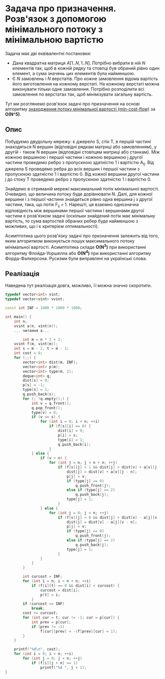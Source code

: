 # Задача про призначення. Розв'язок з допомогою мінімального потоку з мінімальною вартістю

Задача має дві еквівалентні постановки:

* Дана квадратна матриця $A[1..N,1..N]$. Потрібно вибрати в ній $N$ елементів так, щоб в кожній рядку та стовпці був обраний рівно один елемент, а сума значень цих елементів була найменшою.
* Є $N$ замовлень і $N$ верстатів. Про кожне замовлення відома вартість його виготовлення на кожному верстаті. На кожному верстаті можна виконувати тільки одне замовлення. Потрібно розподілити всі замовлення по верстатах так, щоб мінімізувати загальну вартість.

Тут ми розглянемо розв'язок задачі про призначення на основі алгоритму [знаходження потоку мінімальної вартості (min-cost-flow)](min_cost_flow) за **O(N^5)**.

## Опис

Побудуємо двудольну мережу: є джерело S, стік T, в першій частині знаходяться N вершин (відповідні рядкам матриці або замовленням), у другій - також N вершин (відповідні стовпцям матриці або станкам). Між кожною вершиною i першої частини і кожною вершиною j другої частини проведемо ребро з пропускною здатністю 1 і вартістю A<sub>ij</sub>. Від джерела S проведемо ребра до всіх вершин i першої частини з пропускною здатністю 1 і вартістю 0. Від кожної вершини другої частини j до стоку T проведемо ребро з пропускною здатністю 1 і вартістю 0.

Знайдемо в отриманій мережі максимальний потік мінімальної вартості. Очевидно, що величина потоку буде дорівнювати N. Далі, для кожної вершини i з першої частини знайдеться рівно одна вершина j з другої частини, така, що потік F<sub>ij</sub> = 1. Нарешті, ця взаємно однозначна відповідність між вершинами першої частини і вершинами другої частини є розв'язком задачі (оскільки знайдений потік має мінімальну вартість, то сума вартостей обраних ребер буде найменшою з можливих, що і є критерієм оптимальності).

Асимптотика цього розв'язку задачі про призначення залежить від того, яким алгоритмом виконується пошук максимального потоку мінімальної вартості. Асимптотика складе **O(N<sup>3</sup>)** при використанні алгоритму Флойда-Уоршелла або **O(N<sup>4</sup>)** при використанні алгоритму Форда-Фалкерсона. Русизми були виправлені на українські слова.

## Реалізація

Наведена тут реалізація довга, можливо, її можна значно скоротити.

<!--- TODO: specify code snippet id -->
``` cpp
typedef vector<int> vint;
typedef vector<vint> vvint;

const int INF = 1000 * 1000 * 1000;

int main() {
    int n;
    vvint a(n, vint(n));
    ... читання a...

        int m = n * 2 + 2;
    vvint f(m, vint(m));
    int s = m - 2, t = m - 1;
    int cost = 0;
    for (;;) {
        vector<int> dist(m, INF);
        vector<int> p(m);
        vector<int> type(m, 2);
        deque<int> q;
        dist[s] = 0;
        p[s] = -1;
        type[s] = 1;
        q.push_back(s);
        for (; !q.empty();) {
            int v = q.front();
            q.pop_front();
            type[v] = 0;
            if (v == s) {
                for (int i = 0; i < n; ++i)
                    if (f[s][i] == 0) {
                        dist[i] = 0;
                        p[i] = s;
                        type[i] = 1;
                        q.push_back(i);
                    }
            } else {
                if (v < n) {
                    for (int j = n; j < n + n; ++j)
                        if (f[v][j] < 1 && dist[j] > dist[v] + a[v][j - n]) {
                            dist[j] = dist[v] + a[v][j - n];
                            p[j] = v;
                            if (type[j] == 0)
                                q.push_front(j);
                            else if (type[j] == 2)
                                q.push_back(j);
                            type[j] = 1;
                        }
                } else {
                    for (int j = 0; j < n; ++j)
                        if (f[v][j] < 0 && dist[j] > dist[v] - a[j][v - n]) {
                            dist[j] = dist[v] - a[j][v - n];
                            p[j] = v;
                            if (type[j] == 0)
                                q.push_front(j);
                            else if (type[j] == 2)
                                q.push_back(j);
                            type[j] = 1;
                        }
                }
            }
        }

        int curcost = INF;
        for (int i = n; i < n + n; ++i)
            if (f[i][t] == 0 && dist[i] < curcost) {
                curcost = dist[i];
                p[t] = i;
            }
        if (curcost == INF)
            break;
        cost += curcost;
        for (int cur = t; cur != -1; cur = p[cur]) {
            int prev = p[cur];
            if (prev != -1)
                f[cur][prev] = -(f[prev][cur] = 1);
        }
    }

    printf("%d\n", cost);
    for (int i = 0; i < n; ++i)
        for (int j = 0; j < n; ++j)
            if (f[i][j + n] == 1)
                printf("%d ", j + 1);
}
```